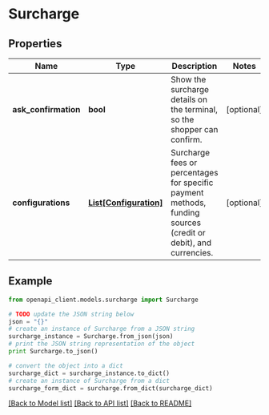 # Surcharge


## Properties
Name | Type | Description | Notes
------------ | ------------- | ------------- | -------------
**ask_confirmation** | **bool** | Show the surcharge details on the terminal, so the shopper can confirm. | [optional] 
**configurations** | [**List[Configuration]**](Configuration.md) | Surcharge fees or percentages for specific payment methods, funding sources (credit or debit), and currencies. | [optional] 

## Example

```python
from openapi_client.models.surcharge import Surcharge

# TODO update the JSON string below
json = "{}"
# create an instance of Surcharge from a JSON string
surcharge_instance = Surcharge.from_json(json)
# print the JSON string representation of the object
print Surcharge.to_json()

# convert the object into a dict
surcharge_dict = surcharge_instance.to_dict()
# create an instance of Surcharge from a dict
surcharge_form_dict = surcharge.from_dict(surcharge_dict)
```
[[Back to Model list]](../README.md#documentation-for-models) [[Back to API list]](../README.md#documentation-for-api-endpoints) [[Back to README]](../README.md)



